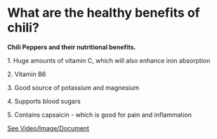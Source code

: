 # What are the healthy benefits of chili?

**Chili Peppers and their nutritional benefits.**

1\. Huge amounts of vitamin C, which will also enhance iron absorption

2\. Vitamin B6

3\. Good source of potassium and magnesium

4\. Supports blood sugars

5\. Contains capsaicin - which is good for pain and inflammation

 [See Video/Image/Document](https://hls-player.drberg.com/asset?path=migrated-assets/health-benefits-of-hot-chili-peppers-drberg)